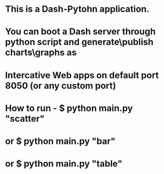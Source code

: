 # This is a Dash-Pytohn application. 
#
# You can boot a Dash server through python script and generate\publish charts\graphs as
#     Intercative Web apps on default port 8050 (or any custom port)
# 
#
# How to run  - $ python main.py "scatter"
#		or		$ python main.py "bar"
#		or		$ python main.py "table"
